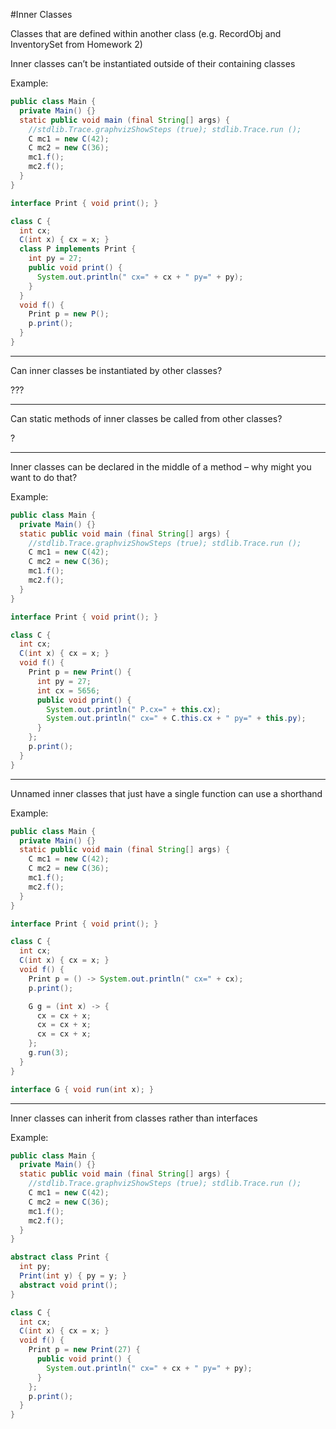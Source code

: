 #Inner Classes

Classes that are defined within another class (e.g. RecordObj and InventorySet from Homework 2)

Inner classes can’t be instantiated outside of their containing classes

Example:

```java
public class Main {
  private Main() {}
  static public void main (final String[] args) {
    //stdlib.Trace.graphvizShowSteps (true); stdlib.Trace.run ();
    C mc1 = new C(42);
    C mc2 = new C(36);
    mc1.f();
    mc2.f();
  }
}

interface Print { void print(); }

class C {
  int cx;
  C(int x) { cx = x; }
  class P implements Print {
    int py = 27;
    public void print() {
      System.out.println(" cx=" + cx + " py=" + py);
    }
  }
  void f() {
    Print p = new P();
    p.print();
  }
}
```

***

Can inner classes be instantiated by other classes?

???

***

Can static methods of inner classes be called from other classes?

?

***

Inner classes can be declared in the middle of a method – why might you want to do that?

Example:

```java
public class Main {
  private Main() {}
  static public void main (final String[] args) {
    //stdlib.Trace.graphvizShowSteps (true); stdlib.Trace.run ();
    C mc1 = new C(42);
    C mc2 = new C(36);
    mc1.f();
    mc2.f();
  }
}

interface Print { void print(); }

class C {
  int cx;
  C(int x) { cx = x; }
  void f() {
    Print p = new Print() {
      int py = 27;
      int cx = 5656;
      public void print() {
        System.out.println(" P.cx=" + this.cx);
        System.out.println(" cx=" + C.this.cx + " py=" + this.py);
      }
    };
    p.print();
  }
}
```

***

Unnamed inner classes that just have a single function can use a shorthand

Example:

```java
public class Main {
  private Main() {}
  static public void main (final String[] args) {
    C mc1 = new C(42);
    C mc2 = new C(36);
    mc1.f();
    mc2.f();
  }
}

interface Print { void print(); }

class C {
  int cx;
  C(int x) { cx = x; }
  void f() {
    Print p = () -> System.out.println(" cx=" + cx);
    p.print();

    G g = (int x) -> {
      cx = cx + x;
      cx = cx + x;
      cx = cx + x;
    };
    g.run(3);
  }
}

interface G { void run(int x); }
```

***

Inner classes can inherit from classes rather than interfaces

Example:

```java
public class Main {
  private Main() {}
  static public void main (final String[] args) {
    //stdlib.Trace.graphvizShowSteps (true); stdlib.Trace.run ();
    C mc1 = new C(42);
    C mc2 = new C(36);
    mc1.f();
    mc2.f();
  }
}

abstract class Print {
  int py;
  Print(int y) { py = y; }
  abstract void print();
}

class C {
  int cx;
  C(int x) { cx = x; }
  void f() {
    Print p = new Print(27) {
      public void print() {
        System.out.println(" cx=" + cx + " py=" + py);
      }
    };
    p.print();
  }
}
```